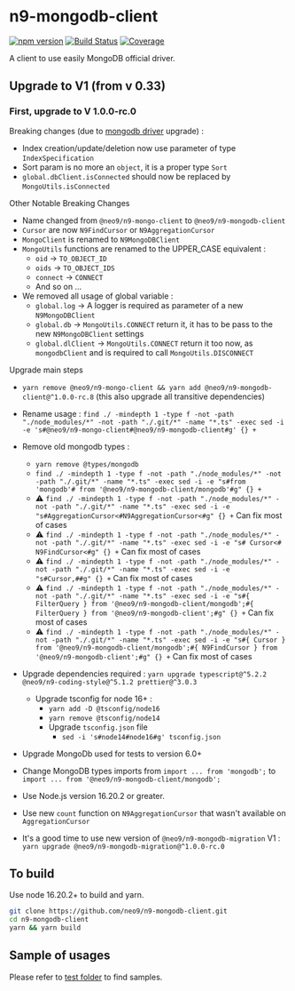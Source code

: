 # n9-mongodb-client

[![npm version](https://img.shields.io/npm/v/@neo9/n9-mongodb-client.svg)](https://www.npmjs.com/package/@neo9/n9-mongodb-client)
[![Build Status](https://img.shields.io/endpoint.svg?url=https%3A%2F%2Factions-badge.atrox.dev%2Fneo9%2Fn9-mongodb-client%2Fbadge&style=flat)](https://actions-badge.atrox.dev/neo9/n9-mongodb-client/goto)
[![Coverage](https://img.shields.io/codecov/c/github/neo9/n9-mongodb-client/master.svg)](https://codecov.io/gh/neo9/n9-mongodb-client)

A client to use easily MongoDB official driver.

## Upgrade to V1 (from v 0.33)

### First, upgrade to V 1.0.0-rc.0

Breaking changes (due to [mongodb driver](https://github.com/mongodb/node-mongodb-native) upgrade) :

- Index creation/update/deletion now use parameter of type `IndexSpecification`
- Sort param is no more an `object`, it is a proper type `Sort`
- `global.dbClient.isConnected` should now be replaced by `MongoUtils.isConnected`

Other Notable Breaking Changes

- Name changed from `@neo9/n9-mongo-client` to `@neo9/n9-mongodb-client`
- `Cursor` are now `N9FindCursor` or `N9AggregationCursor`
- `MongoClient` is renamed to `N9MongoDBClient`
- `MongoUtils` functions are renamed to the UPPER_CASE equivalent :
  - `oid` → `TO_OBJECT_ID`
  - `oids` → `TO_OBJECT_IDS`
  - `connect` → `CONNECT`
  - And so on ...
- We removed all usage of global variable :
  - `global.log` → A logger is required as parameter of a new `N9MongoDBClient`
  - `global.db` → `MongoUtils.CONNECT` return it, it has to be pass to the new `N9MongoDBClient` settings
  - `global.dlClient` → `MongoUtils.CONNECT` return it too now, as `mongodbClient` and is required to call `MongoUtils.DISCONNECT`

Upgrade main steps

- `yarn remove @neo9/n9-mongo-client && yarn add @neo9/n9-mongodb-client@^1.0.0-rc.8` (this also upgrade all transitive dependencies)
- Rename usage : `find ./ -mindepth 1 -type f -not -path "./node_modules/*" -not -path "./.git/*" -name "*.ts" -exec sed -i -e 's#@neo9/n9-mongo-client#@neo9/n9-mongodb-client#g' {} +`
- Remove old mongodb types :

  - `yarn remove @types/mongodb`
  - `find ./ -mindepth 1 -type f -not -path "./node_modules/*" -not -path "./.git/*" -name "*.ts" -exec sed -i -e "s#from 'mongodb'# from '@neo9/n9-mongodb-client/mongodb'#g" {} +`
  - :warning: `find ./ -mindepth 1 -type f -not -path "./node_modules/*" -not -path "./.git/*" -name "*.ts" -exec sed -i -e "s#AggregationCursor<#N9AggregationCursor<#g" {} +` Can fix most of cases
  - :warning: `find ./ -mindepth 1 -type f -not -path "./node_modules/*" -not -path "./.git/*" -name "*.ts" -exec sed -i -e "s# Cursor<# N9FindCursor<#g" {} +` Can fix most of cases
  - :warning: `find ./ -mindepth 1 -type f -not -path "./node_modules/*" -not -path "./.git/*" -name "*.ts" -exec sed -i -e "s#Cursor,##g" {} +` Can fix most of cases
  - :warning: `find ./ -mindepth 1 -type f -not -path "./node_modules/*" -not -path "./.git/*" -name "*.ts" -exec sed -i -e "s#{ FilterQuery } from '@neo9/n9-mongodb-client/mongodb';#{ FilterQuery } from '@neo9/n9-mongodb-client';#g" {} +` Can fix most of cases
  - :warning: `find ./ -mindepth 1 -type f -not -path "./node_modules/*" -not -path "./.git/*" -name "*.ts" -exec sed -i -e "s#{ Cursor }  from '@neo9/n9-mongodb-client/mongodb';#{ N9FindCursor } from '@neo9/n9-mongodb-client';#g" {} +` Can fix most of cases

- Upgrade dependencies required : `yarn upgrade typescript@^5.2.2 @neo9/n9-coding-style@^5.1.2 prettier@^3.0.3`
  - Upgrade tsconfig for node 16+ :
    - `yarn add -D @tsconfig/node16`
    - `yarn remove @tsconfig/node14`
    - Upgrade `tsconfig.json` file
      - `sed -i 's#node14#node16#g' tsconfig.json`
- Upgrade MongoDb used for tests to version 6.0+
- Change MongoDB types imports from `import ... from 'mongodb';` to `import ... from '@neo9/n9-mongodb-client/mongodb';`
- Use Node.js version 16.20.2 or greater.
- Use new `count` function on `N9AggregationCursor` that wasn't available on `AggregationCursor`
- It's a good time to use new version of `@neo9/n9-mongodb-migration` V1 : `yarn upgrade @neo9/n9-mongodb-migration@^1.0.0-rc.0`

## To build

Use node 16.20.2+ to build and yarn.

```bash
git clone https://github.com/neo9/n9-mongodb-client.git
cd n9-mongodb-client
yarn && yarn build
```

## Sample of usages

Please refer to [test folder](./test) to find samples.
